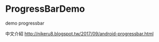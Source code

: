 # ProgressBarDemo
demo progressbar

中文介紹
http://nikeru8.blogspot.tw/2017/09/android-progressbar.html
